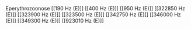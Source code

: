 Eperythrozoonose
[[190 Hz (E)]]
[[400 Hz (E)]]
[[950 Hz (E)]]
[[322850 Hz (E)]]
[[323900 Hz (E)]]
[[323500 Hz (E)]]
[[342750 Hz (E)]]
[[346000 Hz (E)]]
[[349300 Hz (E)]]
[[923010 Hz (E)]]